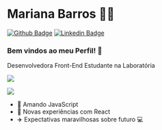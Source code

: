 # Mariana Barros :woman_technologist:

[![Github Badge](https://img.shields.io/badge/-Github-000?=https://github.com/MarianaMBarros)](https://github.com/MarianaMBarros)
[![Linkedin Badge](https://img.shields.io/badge/-LinkedIn-blue?https://www.linkedin.com/in/marianambarros/)](https://www.linkedin.com/in/marianambarros/)

### Bem vindos ao meu Perfil! 👋        

Desenvolvedora Front-End Estudante na Laboratória

<img src='https://media.giphy.com/media/wTOjFHUPzl7SE/giphy.gif'> 


![](name-of-giphy.gif)

 - :yellow_heart:   Amando JavaScript
 - :rocket:   Novas experiências com React
 - :airplane:  Expectativas maravilhosas sobre futuro  :computer:
